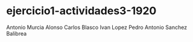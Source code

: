 # ejercicio1-actividades3-1920
Antonio Murcia Alonso
Carlos Blasco
Ivan Lopez
Pedro Antonio Sanchez Balibrea
